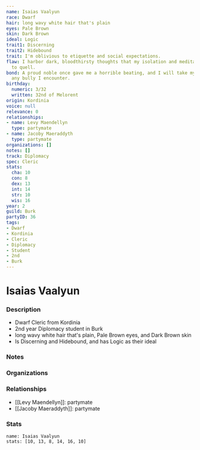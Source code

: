 ```yaml
---
name: Isaias Vaalyun
race: Dwarf
hair: long wavy white hair that's plain
eyes: Pale Brown
skin: Dark Brown
ideal: Logic
trait1: Discerning
trait2: Hidebound
trait: I'm oblivious to etiquette and social expectations.
flaw: I harbor dark, bloodthirsty thoughts that my isolation and meditation failed
  to quell.
bond: A proud noble once gave me a horrible beating, and I will take my revenge on
  any bully I encounter.
birthday:
  numeric: 3/32
  written: 32nd of Melorent
origin: Kordinia
voice: null
relevance: 0
relationships:
- name: Levy Maendellyn
  type: partymate
- name: Jacoby Maeraddyth
  type: partymate
organizations: []
notes: []
track: Diplomacy
spec: Cleric
stats:
  cha: 10
  con: 8
  dex: 13
  int: 14
  str: 10
  wis: 16
year: 2
guild: Burk
partyID: 36
tags:
- Dwarf
- Kordinia
- Cleric
- Diplomacy
- Student
- 2nd
- Burk
---
```

# Isaias Vaalyun
### Description
- Dwarf Cleric from Kordinia
- 2nd year Diplomacy student in Burk
- long wavy white hair that's plain, Pale Brown eyes, and Dark Brown skin
- Is Discerning and Hidebound, and has Logic as their ideal

### Notes

### Organizations

### Relationships
- [[Levy Maendellyn]]: partymate
- [[Jacoby Maeraddyth]]: partymate

### Stats
```statblock
name: Isaias Vaalyun
stats: [10, 13, 8, 14, 16, 10]
```